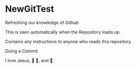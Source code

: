# NewGitTest
Refreshing our knowledge of Github

This is seen automatically when the Repository loads up.

Contains any instructions to anyone who reads this repository.


Doing a Commit 

I love Jesus, 🍚 🍨, and 🚗.
